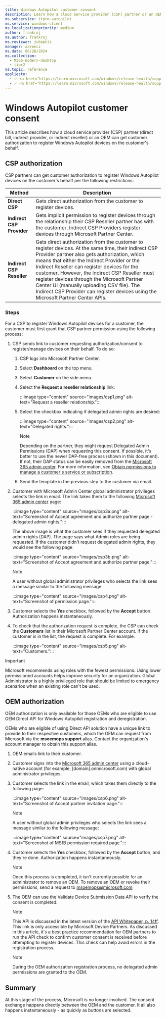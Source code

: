 ```yaml
---
title: Windows Autopilot customer consent
description: Learn how a cloud service provider (CSP) partner or an OEM can get customer authorization to register Windows Autopilot devices on the customer's behalf.
ms.subservice: itpro-autopilot
ms.service: windows-client
ms.localizationpriority: medium
author: frankroj
ms.author: frankroj
ms.reviewer: jubaptis
manager: aaroncz
ms.date: 06/28/2024
ms.collection:
  - M365-modern-desktop
  - tier2
ms.topic: reference
appliesto:
  - ✅ <a href="https://learn.microsoft.com/windows/release-health/supported-versions-windows-client" target="_blank">Windows 11</a>
  - ✅ <a href="https://learn.microsoft.com/windows/release-health/supported-versions-windows-client" target="_blank">Windows 10</a>
---
```



# Windows Autopilot customer consent

This article describes how a cloud service provider (CSP) partner (direct bill, indirect provider, or indirect reseller) or an OEM can get customer authorization to register Windows Autopilot devices on the customer's behalf.

## CSP authorization

CSP partners can get customer authorization to register Windows Autopilot devices on the customer's behalf per the following restrictions:

| **Method** | **Description** |
|--------|-------------|
| **Direct CSP** | Gets direct authorization from the customer to register devices. |
| **Indirect CSP Provider** | Gets implicit permission to register devices through the relationship their CSP Reseller partner has with the customer. Indirect CSP Providers register devices through Microsoft Partner Center. |
| **Indirect CSP Reseller** | Gets direct authorization from the customer to register devices. At the same time, their indirect CSP Provider partner also gets authorization, which means that either the Indirect Provider or the Indirect Reseller can register devices for the customer. However, the Indirect CSP Reseller must register devices through the Microsoft Partner Center UI (manually uploading CSV file). The Indirect CSP Provider can register devices using the Microsoft Partner Center APIs. |

### Steps

For a CSP to register Windows Autopilot devices for a customer, the customer must first grant that CSP partner permission using the following process:

1. CSP sends link to customer requesting authorization/consent to register/manage devices on their behalf. To do so:

    1. CSP logs into Microsoft Partner Center.

    1. Select **Dashboard** on the top menu.

    1. Select **Customer** on the side menu.

    1. Select the **Request a reseller relationship** link:

        :::image type="content" source="images/csp1.png" alt-text="Request a reseller relationship.":::

    1. Select the checkbox indicating if delegated admin rights are desired:

        :::image type="content" source="images/csp2.png" alt-text="Delegated rights.":::

        > [!NOTE]
        >
        > Depending on the partner, they might request Delegated Admin Permissions (DAP) when requesting this consent. If possible, it's better to use the newer DAP-free process (shown in this document). If not, their DAP status can be easily removed from the [Microsoft 365 admin center](https://admin.microsoft.com/). For more information, see [Obtain permissions to manage a customer's service or subscription](/partner-center/customers_revoke_admin_privileges).

    1. Send the template in the previous step to the customer via email.

1. Customer with Microsoft Admin Center global administrator privileges selects the link in email. The link takes them to the following [Microsoft 365 admin center](https://admin.microsoft.com/) page:

    :::image type="content" source="images/csp3a.png" alt-text="Screenshot of Accept agreement and authorize partner page - delegated admin rights.":::

    The above image is what the customer sees if they requested delegated admin rights (DAP). The page says what Admin roles are being requested. If the customer didn't request delegated admin rights, they would see the following page:

    :::image type="content" source="images/csp3b.png" alt-text="Screenshot of Accept agreement and authorize partner page.":::

    > [!NOTE]
    >
    > A user without global administrator privileges who selects the link sees a message similar to the following message:

    :::image type="content" source="images/csp4.png" alt-text="Screenshot of permission page.":::

1. Customer selects the **Yes** checkbox, followed by the **Accept** button. Authorization happens instantaneously.

1. To check that the authorization request is complete, the CSP can check the **Customers** list in their Microsoft Partner Center account. If the customer is in the list, the request is complete. For example:

    :::image type="content" source="images/csp5.png" alt-text="Customers.":::

<!-- MAXADO-9048730 -->

> [!IMPORTANT]
>
> Microsoft recommends using roles with the fewest permissions. Using lower permissioned accounts helps improve security for an organization. Global Administrator is a highly privileged role that should be limited to emergency scenarios when an existing role can't be used.

## OEM authorization

OEM authorization is only available for those OEMs who are eligible to use OEM Direct API for Windows Autopilot registration and deregistration.

OEMs who are eligible of using Direct API solution have a unique link to provide to their respective customers, which the OEM can request from Microsoft via the **msoemops support** alias. Contact the organization's account manager to obtain this support alias.

1. OEM emails link to their customer.

1. Customer signs into the [Microsoft 365 admin center](https://admin.microsoft.com/) using a cloud-native account (for example, [domain].onmicrosoft.com) with global administrator privileges.

1. Customer selects the link in the email, which takes them directly to the following page:

    :::image type="content" source="images/csp6.png" alt-text="Screenshot of Accept partner invitation page.":::

    > [!NOTE]
    >
    > A user without global admin privileges who selects the link sees a message similar to the following message:

    :::image type="content" source="images/csp7.png" alt-text="Screenshot of MSfB permission required page.":::

1. Customer selects the **Yes** checkbox, followed by the **Accept** button, and they're done. Authorization happens instantaneously.

    > [!NOTE]
    >
    > Once this process is completed, it isn't currently possible for an administrator to remove an OEM. To remove an OEM or revoke their permissions, send a request to <msoemops@microsoft.com>

1. The OEM can use the Validate Device Submission Data API to verify the consent is completed.

    > [!NOTE]
    >
    > This API is discussed in the latest version of the [API Whitepaper, p. 14ff](https://devicepartner.microsoft.com/assets/detail/windows-autopilot-integration-with-oem-api-design-whitepaper-docx). This link is only accessible by Microsoft Device Partners. As discussed in this article, it's a best practice recommendation for OEM partners to run the API check to confirm customer consent is received before attempting to register devices. This check can help avoid errors in the registration process.

    > [!NOTE]
    >
    > During the OEM authorization registration process, no delegated admin permissions are granted to the OEM.

## Summary

At this stage of the process, Microsoft is no longer involved. The consent exchange happens directly between the OEM and the customer. It all also happens instantaneously - as quickly as buttons are selected.
